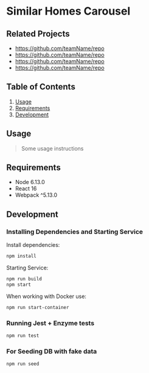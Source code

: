 # Similar Homes Carousel

>

## Related Projects

  - https://github.com/teamName/repo
  - https://github.com/teamName/repo
  - https://github.com/teamName/repo
  - https://github.com/teamName/repo

## Table of Contents

1. [Usage](#Usage)
1. [Requirements](#requirements)
1. [Development](#development)

## Usage

> Some usage instructions

## Requirements

- Node 6.13.0
- React 16
- Webpack ^5.13.0

## Development

### Installing Dependencies and Starting Service

Install dependencies:
```sh
npm install
```

Starting Service:
```sh
npm run build
npm start
```
When working with Docker use:
```sh
npm run start-container
```
### Running Jest + Enzyme tests

```sh
npm run test
```

### For Seeding DB with fake data

```sh
npm run seed
```
